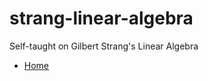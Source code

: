 # strang-linear-algebra

Self-taught on Gilbert Strang's Linear Algebra

- [Home](https://ocw.mit.edu/courses/mathematics/18-06sc-linear-algebra-fall-2011/)
